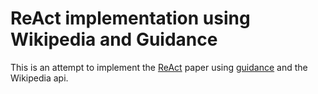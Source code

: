 # ReAct implementation using Wikipedia and Guidance

This is an attempt to implement the [ReAct](https://arxiv.org/pdf/2210.03629.pdf) paper
using [guidance](https://github.com/guidance-ai/guidance) and the Wikipedia api.
